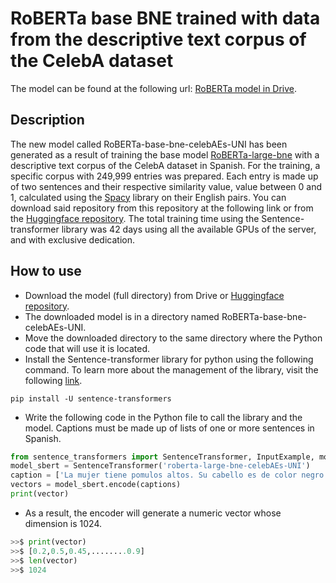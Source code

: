 # RoBERTa base BNE trained with data from the descriptive text corpus of the CelebA dataset
The model can be found at the following url:
[RoBERTa model in Drive](https://drive.google.com/drive/folders/1uIxn6CPPNRnThRRsAs2G9_i3gRfDfxof?usp=sharing).

## Description
The new model called RoBERTa-base-bne-celebAEs-UNI has been generated as a result of training the base model [RoBERTa-large-bne](https://huggingface.co/PlanTL-GOB-ES/roberta-large-bne) with a descriptive text corpus of the CelebA dataset in Spanish. For the training, a specific corpus with 249,999 entries was prepared. Each entry is made up of two sentences and their respective similarity value, value between 0 and 1, calculated using the [Spacy](https://spacy.io/) library on their English pairs. You can download said repository from this repository at the following link or from the [Huggingface repository](https://huggingface.co/oeg/RoBERTa-CelebA-Sp). The total training time using the Sentence-transformer library was 42 days using all the available GPUs of the server, and with exclusive dedication. 
## How to use
- Download the model (full directory) from Drive or [Huggingface repository](https://huggingface.co/oeg/RoBERTa-CelebA-Sp). 
- The downloaded model is in a directory named RoBERTa-base-bne-celebAEs-UNI.
- Move the downloaded directory to the same directory where the Python code that will use it is located.
- Install the Sentence-transformer library for python using the following command. To learn more about the management of the library, visit the following [link](https://www.sbert.net/).
```
pip install -U sentence-transformers
```
- Write the following code in the Python file to call the library and the model. Captions must be made up of lists of one or more sentences in Spanish.

```python
from sentence_transformers import SentenceTransformer, InputExample, models, losses, util, evaluation
model_sbert = SentenceTransformer('roberta-large-bne-celebAEs-UNI')
caption = ['La mujer tiene pomulos altos. Su cabello es de color negro. Tiene las cejas arqueadas y la boca ligeramente abierta. La joven y atractiva mujer sonriente tiene mucho maquillaje. Lleva aretes, collar y lapiz labial.']
vectors = model_sbert.encode(captions)
print(vector)
```
- As a result, the encoder will generate a numeric vector whose dimension is 1024.

```python
>>$ print(vector)
>>$ [0.2,0.5,0.45,........0.9]
>>$ len(vector)
>>$ 1024
```
